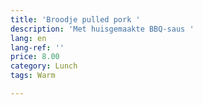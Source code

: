 ```yaml
---
title: 'Broodje pulled pork '
description: 'Met huisgemaakte BBQ-saus '
lang: en
lang-ref: ''
price: 8.00
category: Lunch
tags: Warm

---
```

